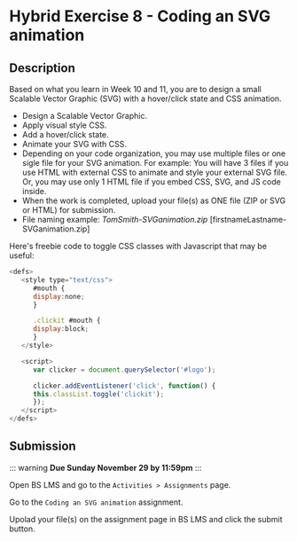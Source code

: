 # Hybrid Exercise 8 - Coding an SVG animation

## Description

Based on what you learn in Week 10 and 11, you are to design a small Scalable Vector Graphic (SVG) with a hover/click state and CSS animation.

- Design a Scalable Vector Graphic.
- Apply visual style CSS.
- Add a hover/click state.
- Animate your SVG with CSS.
- Depending on your code organization, you may use multiple files or one sigle file for your SVG animation. For example: You will have 3 files if you use HTML with external CSS to animate and style your external SVG file. Or, you may use only 1 HTML file if you embed CSS, SVG, and JS code inside.  
- When the work is completed, upload your file(s) as ONE file (ZIP or SVG or HTML) for submission.
- File naming example: *TomSmith-SVGanimation.zip* [firstnameLastname-SVGanimation.zip]


Here's freebie code to toggle CSS classes with Javascript that may be useful: 

```` js
<defs>
   <style type="text/css">
      #mouth {
      display:none;
      }

      .clickit #mouth {
      display:block;
      }
   </style>

   <script>
      var clicker = document.querySelector('#logo');

      clicker.addEventListener('click', function() {
      this.classList.toggle('clickit');
      });
   </script>
</defs>
````


## Submission

::: warning
**Due Sunday November 29 by 11:59pm**
:::

Open BS LMS and go to the `Activities > Assignments` page.

Go to the `Coding an SVG animation` assignment.

Upolad your file(s) on the assignment page in BS LMS and click the submit button.